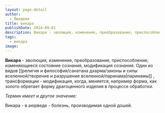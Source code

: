 ```yaml
---
layout: page-detail
author:
  - Яшодеви
title: викара
publishDate: 2024-09-01
description: Викара - эволюция, изменение, преобразование, приспособление; изменяющееся состояние сознания, модификация сознания.
tags:
  - викара
image:
---
```

**Викара** - эволюция, изменение, преобразование, приспособление; изменяющееся состояние сознания, модификация сознания. Один из видов [[религия и философия/санатана дхарма/законы и силы вселенной/творение и разрушение вселенной/паринама|паринамы]] , трансформации - модификация, когда, меняется, например форма, как золото обретает форму драгоценного изделия в процессе обработки.

*Термин имеет и другое значение:*

Викара - в аюрведе - болезнь, производимая одной дошей.

